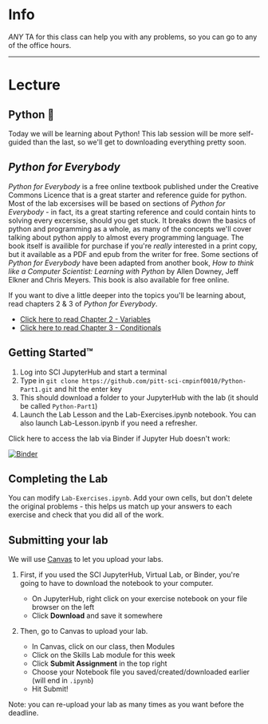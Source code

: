 # Info

*ANY* TA for this class can help you with any problems, so you can go to any of the office hours.

---

# Lecture
## Python :snake:

Today we will be learning about Python! This lab session will be more self-guided than the last, so we'll get to downloading everything pretty soon.

## *Python for Everybody*

*Python for Everybody* is a free online textbook published under the Creative Commons Licence that is a great starter and reference guide for python.  Most of the lab excersises will be based on sections of *Python for Everybody* - in fact, its a great starting reference and could contain hints to solving every excersise, should you get stuck.  It breaks down the basics of python and programming as a whole, as many of the concepts we'll cover talking about python apply to almost every programming language.  The book itself is availible for purchase if you're *really* interested in a print copy, but it available as a PDF and epub from the writer for free.  Some sections of *Python for Everybody* have been adapted from another book, *How to think like a Computer Scientist: Learning with Python* by Allen Downey, Jeff Elkner and Chris Meyers.  This book is also available for free online.

If you want to dive a little deeper into the topics you'll be learning about, read chapters 2 & 3 of *Python for Everybody*.
* [Click here to read Chapter 2 - Variables](https://www.py4e.com/html3/02-variables)
* [Click here to read Chapter 3 - Conditionals](https://www.py4e.com/html3/03-conditional)

## Getting Started™

1. Log into SCI JupyterHub and start a terminal
2. Type in `git clone https://github.com/pitt-sci-cmpinf0010/Python-Part1.git` and hit the enter key
3. This should download a folder to your JupyterHub with the lab (it should be called `Python-Part1`)
4. Launch the Lab Lesson and the Lab-Exercises.ipynb notebook. You can also launch Lab-Lesson.ipynb if you need a refresher.

Click here to access the lab via Binder if Jupyter Hub doesn't work:

[![Binder](https://mybinder.org/badge_logo.svg)](https://mybinder.org/v2/gh/pitt-sci-cmpinf0010/Python-Part1/HEAD)

## Completing the Lab

You can modify `Lab-Exercises.ipynb`. Add your own cells, but don't delete the original problems - this helps us match up your answers to each exercise and check that you did all of the work.

## Submitting your lab

We will use [Canvas](canvas.pitt.edu) to let you upload your labs. 

1. First, if you used the SCI JupyterHub, Virtual Lab, or Binder, you're going to have to download the notebook to your computer.
    * On JupyterHub, right click on your exercise notebook on your file browser on the left
    * Click **Download** and save it somewhere

2. Then, go to Canvas to upload your lab.
    * In Canvas, click on our class, then Modules
    * Click on the Skills Lab module for this week
    * Click **Submit Assignment** in the top right
    * Choose your Notebook file you saved/created/downloaded earlier (will end in `.ipynb`)
    * Hit Submit!


Note: you can re-upload your lab as many times as you want before the deadline.


